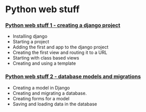 # Python web stuff
 
### [Python web stuff 1 - creating a django project](https://github.com/RTP-Python-Meetup/demo_django/tree/creating_a_django_project)
 
- Installing django
- Starting a project
- Adding the first and app to the django project
- Creating the first view and routing it to a URL
- Starting with class based views
- Creating and using a template

### [Python web stuff 2 - database models and migrations](https://github.com/RTP-Python-Meetup/demo_django/tree/database_models_and_migrations)

- Creating a model in Django
- Creating and migrating a database.
- Creating forms for a model
- Saving and loading data in the database
